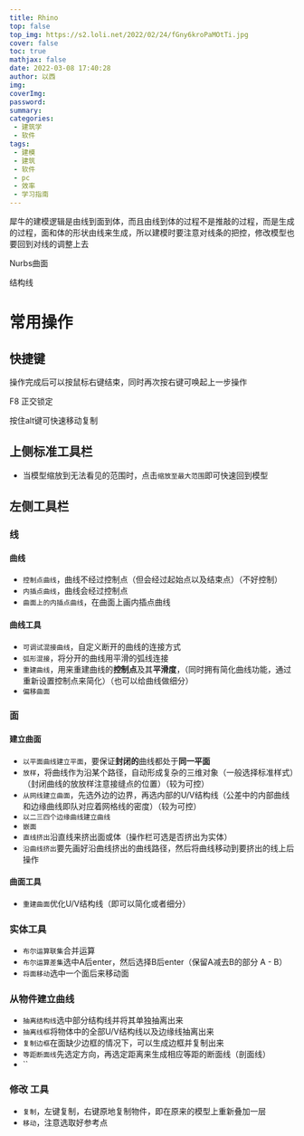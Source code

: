 ```yaml
---
title: Rhino
top: false
top_img: https://s2.loli.net/2022/02/24/fGny6kroPaMOtTi.jpg
cover: false
toc: true
mathjax: false
date: 2022-03-08 17:40:28
author: 以西
img:
coverImg:
password:
summary:
categories:
 - 建筑学
 - 软件
tags:
 - 建模
 - 建筑
 - 软件
 - pc
 - 效率
 - 学习指南
---
```


犀牛的建模逻辑是由线到面到体，而且由线到体的过程不是推敲的过程，而是生成的过程，面和体的形状由线来生成，所以建模时要注意对线条的把控，修改模型也要回到对线的调整上去

Nurbs曲面

 结构线

# 常用操作

## 快捷键

操作完成后可以按鼠标右键结束，同时再次按右键可唤起上一步操作

F8 正交锁定

按住alt键可快速移动复制

## 上侧标准工具栏

- 当模型缩放到无法看见的范围时，点击`缩放至最大范围`即可快速回到模型

## 左侧工具栏

### 线

#### 曲线

- `控制点曲线`，曲线不经过控制点（但会经过起始点以及结束点）（不好控制）
- `内插点曲线`，曲线会经过控制点
- `曲面上的内插点曲线`，在曲面上画内插点曲线

#### 曲线工具

- `可调试混接曲线`，自定义断开的曲线的连接方式
- `弧形混接`，将分开的曲线用平滑的弧线连接
- `重建曲线`，用来重建曲线的**控制点**及其**平滑度**，（同时拥有简化曲线功能，通过重新设置控制点来简化）（也可以给曲线做细分）
- `偏移曲面`

### 面

#### 建立曲面

- `以平面曲线建立平面`，要保证**封闭的**曲线都处于**同一平面**
- `放样`，将曲线作为沿某个路径，自动形成复杂的三维对象（一般选择标准样式）（封闭曲线的放放样注意接缝点的位置）（较为可控）
- `从网线建立曲面`，先选外边的边界，再选内部的U/V结构线（公差中的内部曲线和边缘曲线即队对应着网格线的密度）（较为可控）
- `以二三四个边缘曲线建立曲线`
- `嵌面`
- `直线挤出`沿直线来挤出面或体（操作栏可选是否挤出为实体）
- `沿曲线挤出`要先画好沿曲线挤出的曲线路径，然后将曲线移动到要挤出的线上后操作

#### 曲面工具

- `重建曲面`优化U/V结构线（即可以简化或者细分）

### 实体工具

- `布尔运算联集`合并运算
- `布尔运算差集`选中A后enter，然后选择B后enter（保留A减去B的部分    A - B）
- `将面移动`选中一个面后来移动面

### 从物件建立曲线

- `抽离结构线`选中部分结构线并将其单独抽离出来
- `抽离线框`将物体中的全部U/V结构线以及边缘线抽离出来
- `复制边框`在面缺少边框的情况下，可以生成边框并复制出来
- `等距断面线`先选定方向，再选定距离来生成相应等距的断面线（剖面线）
- ``

### 修改 工具

- `复制`，左键复制，右键原地复制物件，即在原来的模型上重新叠加一层
- `移动`，注意选取好参考点



